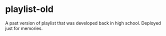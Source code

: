 # playlist-old

A past version of playlist that was developed back in high school. Deployed just for memories.
